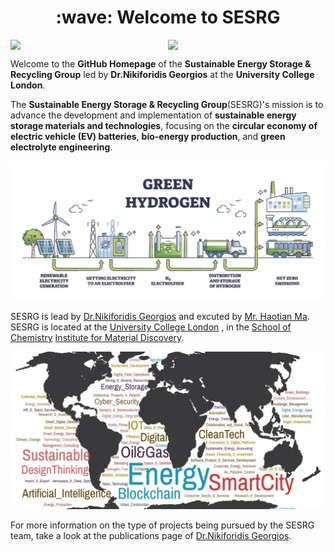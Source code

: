 <h1 align="center">:wave: Welcome to SESRG </h1>


<div style="display: flex; justify-content: space-between; align-items: flex-end;">
  <img src="https://baltictransportjournal.com/assets/files/news/hydrogen-produksjon-ny-eng.gif" width="400" />
  <img src="https://i.imgur.com/JlXPELW.jpg" width="400" /> 
</div>

Welcome to the **GitHub Homepage** of the  **Sustainable Energy Storage & Recycling Group** led by **Dr.Nikiforidis Georgios** at the **University College London**. 


The **Sustainable Energy Storage & Recycling Group**(SESRG)'s mission is to advance the development and implementation of **sustainable energy storage materials and technologies**, focusing on the **circular economy of electric vehicle (EV) batteries**, **bio-energy production**, and **green electrolyte engineering**.

<!--   GreenHydrogen -->
![My Local Image](./Green-Hydrogen.jpg)

SESRG is lead by [Dr.Nikiforidis Georgios](https://scholar.google.com/citations?user=EufoqsMAAAAJ&hl=en&oi=ao) and excuted by [Mr. Haotian Ma](https://github.com/TSdreamer). SESRG is located at the [University College London](https://www.ucl.ac.uk/) , in the [School of Chemistry](https://www.ucl.ac.uk/chemistry/) [Institute for Material Discovery](https://www.ucl.ac.uk/institute-for-materials-discovery/about).

<!-- GreenEnergy-->
![My Local Image](./Energy.png)


For more information on the type of projects being pursued by the SESRG team, take a look at the publications page of [Dr.Nikiforidis Georgios](https://scholar.google.com/citations?user=3D4G2t8AAAAJ&hl=en&oi=ao).

